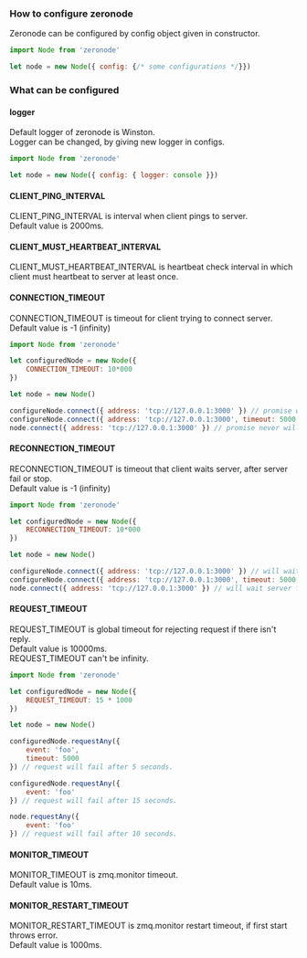 ### How to configure zeronode

Zeronode can be configured by config object given in constructor.
```javascript
import Node from 'zeronode'

let node = new Node({ config: {/* some configurations */}})
```

### What can be configured

#### logger

Default logger of zeronode is Winston.
<br>
Logger can be changed, by giving new logger in configs.
```javascript
import Node from 'zeronode'

let node = new Node({ config: { logger: console }})
```

#### CLIENT_PING_INTERVAL
CLIENT_PING_INTERVAL is interval when client pings to server.
<br>
Default value is 2000ms.

#### CLIENT_MUST_HEARTBEAT_INTERVAL
CLIENT_MUST_HEARTBEAT_INTERVAL is heartbeat check interval
in which client must heartbeat to server at least once.

#### CONNECTION_TIMEOUT
CONNECTION_TIMEOUT is timeout for client trying to connect server.
<br>
Default value is -1 (infinity)

``` javascript
import Node from 'zeronode'

let configuredNode = new Node({
    CONNECTION_TIMEOUT: 10*000
})

let node = new Node()

configureNode.connect({ address: 'tcp://127.0.0.1:3000' }) // promise will be rejected after 10 seconds.
configureNode.connect({ address: 'tcp://127.0.0.1:3000', timeout: 5000 }) // promise will be rejected after 5 seconds.
node.connect({ address: 'tcp://127.0.0.1:3000' }) // promise never will be rejected.

```

#### RECONNECTION_TIMEOUT
RECONNECTION_TIMEOUT is timeout that client waits server, after server fail or stop.
<br>
Default value is -1 (infinity)

``` javascript
import Node from 'zeronode'

let configuredNode = new Node({
    RECONNECTION_TIMEOUT: 10*000
})

let node = new Node()

configureNode.connect({ address: 'tcp://127.0.0.1:3000' }) // will wait server 10 seconds.
configureNode.connect({ address: 'tcp://127.0.0.1:3000', timeout: 5000 }) // will wait server 5 seconds.
node.connect({ address: 'tcp://127.0.0.1:3000' }) // will wait server for ages.

```

#### REQUEST_TIMEOUT
REQUEST_TIMEOUT is global timeout for rejecting request if there isn't reply.
<br>
Default value is 10000ms.
<br>
REQUEST_TIMEOUT can't be infinity.

``` javascript
import Node from 'zeronode'

let configuredNode = new Node({
    REQUEST_TIMEOUT: 15 * 1000
})

let node = new Node()

configuredNode.requestAny({
    event: 'foo',
    timeout: 5000
}) // request will fail after 5 seconds.

configuredNode.requestAny({
    event: 'foo'
}) // request will fail after 15 seconds.

node.requestAny({
    event: 'foo'
}) // request will fail after 10 seconds.

```

#### MONITOR_TIMEOUT
MONITOR_TIMEOUT is zmq.monitor timeout.
<br>
Default value is 10ms.

#### MONITOR_RESTART_TIMEOUT
MONITOR_RESTART_TIMEOUT is zmq.monitor restart timeout, if first start throws error.
<br>
Default value is 1000ms.

